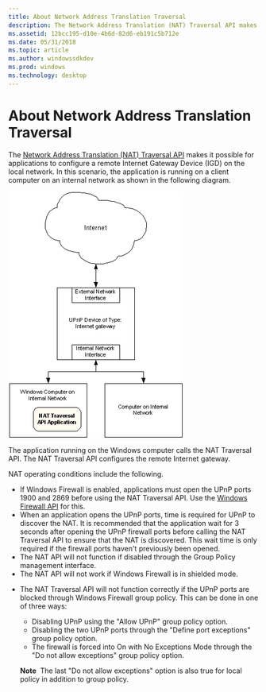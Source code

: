 ```yaml
---
title: About Network Address Translation Traversal
description: The Network Address Translation (NAT) Traversal API makes it possible for applications to configure a remote Internet Gateway Device (IGD) on the local network.
ms.assetid: 12bcc195-d10e-4b6d-82d6-eb191c5b712e
ms.date: 05/31/2018
ms.topic: article
ms.author: windowssdkdev
ms.prod: windows
ms.technology: desktop
---
```


# About Network Address Translation Traversal

The [Network Address Translation (NAT) Traversal API](network-address-translation-traversal-reference.md) makes it possible for applications to configure a remote Internet Gateway Device (IGD) on the local network. In this scenario, the application is running on a client computer on an internal network as shown in the following diagram.

![nat enabled on computer](images/nat01.png)

The application running on the Windows computer calls the NAT Traversal API. The NAT Traversal API configures the remote Internet gateway.

NAT operating conditions include the following.

-   If Windows Firewall is enabled, applications must open the UPnP ports 1900 and 2869 before using the NAT Traversal API. Use the [Windows Firewall API](windows-firewall-start-page.md) for this.
-   When an application opens the UPnP ports, time is required for UPnP to discover the NAT. It is recommended that the application wait for 3 seconds after opening the UPnP firewall ports before calling the NAT Traversal API to ensure that the NAT is discovered. This wait time is only required if the firewall ports haven't previously been opened.
-   The NAT API will not function if disabled through the Group Policy management interface.
-   The NAT API will not work if Windows Firewall is in shielded mode.

<!-- -->

-   The NAT Traversal API will not function correctly if the UPnP ports are blocked through Windows Firewall group policy. This can be done in one of three ways:

    -   Disabling UPnP using the "Allow UPnP" group policy option.
    -   Disabling the two UPnP ports through the "Define port exceptions" group policy option.
    -   The firewall is forced into On with No Exceptions Mode through the "Do not allow exceptions" group policy option.

    **Note**  The last "Do not allow exceptions" option is also true for local policy in addition to group policy.

 

 




